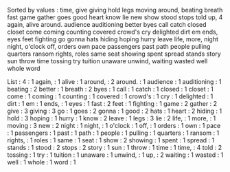 Sorted by values :
time, give giving hold legs moving around, beating breath fast game gather goes good heart know lie new show stood stops told up, 4 again, alive around. audience auditioning better byes call catch closed closet come coming counting covered crowd's cry delighted dirt em ends, eyes feet fighting go gonna hats hiding hoping hurry leave life, more, night night, o'clock off, orders own pace passengers past path people pulling quarters ransom rights, roles same seat showing spent spread stands story sun throw time tossing try tuition unaware unwind, waiting wasted well whole word 

List :
4 : 1
again, : 1
alive : 1
around, : 2
around. : 1
audience : 1
auditioning : 1
beating : 2
better : 1
breath : 2
byes : 1
call : 1
catch : 1
closed : 1
closet : 1
come : 1
coming : 1
counting : 1
covered : 1
crowd's : 1
cry : 1
delighted : 1
dirt : 1
em : 1
ends, : 1
eyes : 1
fast : 2
feet : 1
fighting : 1
game : 2
gather : 2
give : 3
giving : 3
go : 1
goes : 2
gonna : 1
good : 2
hats : 1
heart : 2
hiding : 1
hold : 3
hoping : 1
hurry : 1
know : 2
leave : 1
legs : 3
lie : 2
life, : 1
more, : 1
moving : 3
new : 2
night : 1
night, : 1
o'clock : 1
off, : 1
orders : 1
own : 1
pace : 1
passengers : 1
past : 1
path : 1
people : 1
pulling : 1
quarters : 1
ransom : 1
rights, : 1
roles : 1
same : 1
seat : 1
show : 2
showing : 1
spent : 1
spread : 1
stands : 1
stood : 2
stops : 2
story : 1
sun : 1
throw : 1
time : 1
time, : 4
told : 2
tossing : 1
try : 1
tuition : 1
unaware : 1
unwind, : 1
up, : 2
waiting : 1
wasted : 1
well : 1
whole : 1
word : 1
